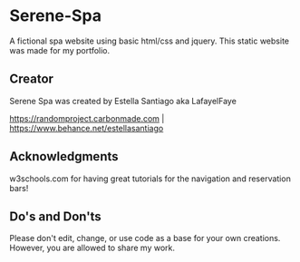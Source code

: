 # Serene-Spa
A fictional spa website using basic html/css and jquery. This static website was made for my portfolio.
## Creator 
Serene Spa was created by Estella Santiago aka LafayelFaye 

https://randomproject.carbonmade.com | 
https://www.behance.net/estellasantiago
## Acknowledgments

w3schools.com for having great tutorials for the navigation and reservation bars! 

## Do's and Don'ts
Please don't edit, change, or use code as a base for your own creations. However, you are allowed to share my work. 
